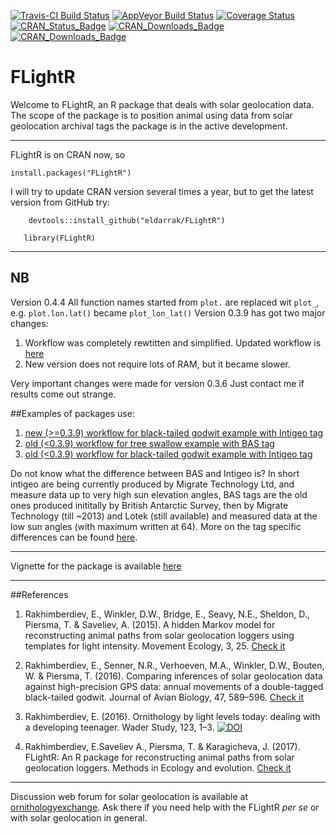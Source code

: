 [![Travis-CI Build Status](https://travis-ci.org/eldarrak/FLightR.svg?branch=master)](https://travis-ci.org/eldarrak/FLightR)
[![AppVeyor Build Status](https://ci.appveyor.com/api/projects/status/github/eldarrak/FLightR?branch=master&svg=true)](https://ci.appveyor.com/project/eldarrak/FLightR)
[![Coverage Status](https://img.shields.io/codecov/c/github/eldarrak/FLightR/master.svg)](https://codecov.io/github/eldarrak/FLightR?branch=master)
[![CRAN_Status_Badge](http://www.r-pkg.org/badges/version/FLightR)](https://CRAN.R-project.org/package=FLightR)
[![CRAN_Downloads_Badge](http://cranlogs.r-pkg.org/badges/FLightR?color=brightgreen)](https://CRAN.R-project.org/package=FLightR)
[![CRAN_Downloads_Badge](http://cranlogs.r-pkg.org/badges/grand-total/FLightR?color=brightgreen)](https://CRAN.R-project.org/package=FLightR)


FLightR
=======

Welcome to FLightR, an R package that deals with solar geolocation data. 
The scope of the package is to position animal using data from solar geolocation archival tags
the package is in the active development.

---------------	
FLightR is on CRAN now, so 
```{r}
install.packages("FLightR")
```
I will try to update CRAN version several times a year, but to get the latest version from GitHub try:
```{r}
    devtools::install_github("eldarrak/FLightR")
```

```{r}
   library(FLightR)
```

---------------

## NB
Version 0.4.4 All function names started from `plot.` are replaced wit `plot_`, e.g. `plot.lon.lat()` became `plot_lon_lat()`
Version 0.3.9 has got two major changes:

1. Workflow was completely rewtitten and simplified. Updated workflow is [here](https://github.com/eldarrak/FLightR/blob/master/examples/Black-Tailed_Godwit_FLightR_vignette/FLightR_analysis_workflow.Rmd)
2. New version does not require lots of RAM, but it became slower.

Very important changes were made for version 0.3.6
Just contact me if results come out strange.

##Examples of packages use:

1.  [new (>=0.3.9) workflow for black-tailed godwit example with Intigeo tag](https://github.com/eldarrak/FLightR/blob/master/examples/Black-Tailed_Godwit_FLightR_vignette/FLightR_analysis_workflow.Rmd)
2.  [old (<0.3.9) workflow for tree swallow example with BAS tag](https://github.com/eldarrak/FLightR/blob/master/examples/tree_swallow_BAS_tag_example/tree_swallow_analysis.Rmd)
3.  [old (<0.3.9) workflow for black-tailed godwit example with Intigeo tag](https://github.com/eldarrak/FLightR/blob/master/examples/Black-Tailed_Godwit_JAB_example/A6_FLightR_analysis.Rmd)

Do not know what the difference between BAS and Intigeo is? In short intigeo are being currently produced by Migrate Technology Ltd, and measure data up to very high sun elevation angles, BAS tags are the old ones produced inititally by British Antarctic Survey, then by Migrate Technology (till ~2013) and Lotek (still available) and measured data at the low sun angles (with maximum written at 64). More on the tag specific differences can be found [here](https://github.com/eldarrak/FLightR/wiki/setting-up-tag-specific-boundaries).

-------------

Vignette for the package is available [here](https://github.com/eldarrak/FLightR/blob/master/vignettes/FLightR_with_black-tailed_godwit_vignette_from_MEE_2017.Rmd)

-------------
##References

1. Rakhimberdiev, E., Winkler, D.W., Bridge, E., Seavy, N.E., Sheldon, D., Piersma, T. & Saveliev, A. (2015). A hidden Markov model for reconstructing animal paths from solar geolocation loggers using templates for light intensity. Movement Ecology, 3, 25. [Check it](http://movementecologyjournal.biomedcentral.com/articles/10.1186/s40462-015-0062-5)

2. Rakhimberdiev, E., Senner, N.R., Verhoeven, M.A., Winkler, D.W., Bouten, W. & Piersma, T. (2016). Comparing inferences of solar geolocation data against high-precision GPS data: annual movements of a double-tagged black-tailed godwit. Journal of Avian Biology, 47, 589–596. [Check it](http://onlinelibrary.wiley.com/doi/10.1111/jav.00891/abstract)

3. Rakhimberdiev, E. (2016). Ornithology by light levels today: dealing with a developing teenager. Wader Study, 123, 1–3. [![DOI](https://zenodo.org/badge/DOI/10.5281/zenodo.166000.svg)](https://doi.org/10.5281/zenodo.166000)

4. Rakhimberdiev, E.Saveliev A., Piersma, T. & Karagicheva, J. (2017). FLightR: An R package for reconstructing animal paths from solar geolocation loggers. Methods in Ecology and evolution. [Check it](http://onlinelibrary.wiley.com/doi/10.1111/2041-210X.12765)

-------------
Discussion web forum for solar geolocation is available at [ornithologyexchange](http://ornithologyexchange.org/forums/forum/259-geolocator-discussion-support/). Ask there if you need help with the FLightR _per se_ or with solar geolocation in general.


